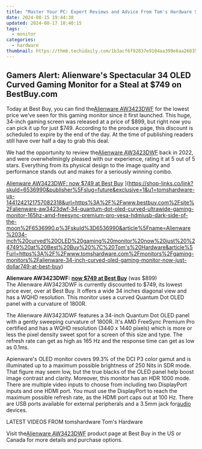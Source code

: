 ```yaml
---
title: "Master Your PC: Expert Reviews and Advice From Tom's Hardware Solutions"
date: 2024-08-15 19:44:38
updated: 2024-08-17 10:40:15
tags:
  - monitor
categories:
  - hardware
thumbnail: https://thmb.techidaily.com/1b3acf6f92837e9104aa399e6aa268354b94b6b827af6bb095b68b19082ca48f.png
---
```


## Gamers Alert: Alienware's Spectacular 34 OLED Curved Gaming Monitor for a Steal at $749 on BestBuy.com

Today at Best Buy, you can find the[Alienware AW3423DWF](https://shop-links.co/link/?exclusive=1&publisher_slug=itechdaily19598&url=https%3A%2F%2Fshop-links.co%2Flink%3FskuId%3D6536990%26publisher%255Fslug%3Dfuture%26exclusive%3D1%26u1%3Dtomshardware-us-8883365551752564198%26url%3Dhttps%253A%252F%252Fwww.bestbuy.com%252Fsite%252Falienware-aw3423dwf-34-quantum-dot-oled-curved-ultrawide-gaming-monitor-165hz-amd-freesync-premium-pro-vesa-hdmiusb-dark-side-of-the-moon%252F6536990.p%253FskuId%253D6536990%26article%255Fname%3DAlienware%252034-inch%2520curved%2520OLED%2520gaming%2520monitor%2520now%2520just%2520%2524749%2520at%2520Best%2520Buy%2520%257C%2520Tom%27s%2520Hardware%26article%255Furl%3Dhttps%253A%252F%252Fwww.tomshardware.com%252Fmonitors%252Fgaming-monitors%252Falienware-34-inch-curved-oled-gaming-monitor-now-just-dollar749-at-best-buy) for the lowest price we've seen for this gaming monitor since it first launched. This huge, 34-inch gaming screen was released at a price of $899, but right now you can pick it up for just $749\. According to the produce page, this discount is scheduled to expire by the end of the day. At the time of publishing readers still have over half a day to grab this deal.

 We had the opportunity to review the[Alienware AW3423DWF](https://tools.techidaily.com) back in 2022, and were overwhelmingly pleased with our experience, rating it at 5 out of 5 stars. Everything from its physical design to the image quality and performance stands out and makes for a seriously winning combo.

[Alienware AW3423DWF: now $749 at Best Buy](https://cdn.mos.cms.futurecdn.net/VucdWwtqNLVcEAE9mLSYYQ-200-100.jpg "Alienware AW3423DWF: now $749 at Best Buy") ](https://shop-links.co/link?skuId=6536990&publisher%5Fslug=future&exclusive=1&u1=tomshardware-us-1441242121757082318&url=https%3A%2F%2Fwww.bestbuy.com%2Fsite%2Falienware-aw3423dwf-34-quantum-dot-oled-curved-ultrawide-gaming-monitor-165hz-amd-freesync-premium-pro-vesa-hdmiusb-dark-side-of-the-moon%2F6536990.p%3FskuId%3D6536990&article%5Fname=Alienware%2034-inch%20curved%20OLED%20gaming%20monitor%20now%20just%20%24749%20at%20Best%20Buy%20%7C%20Tom's%20Hardware&article%5Furl=https%3A%2F%2Fwww.tomshardware.com%2Fmonitors%2Fgaming-monitors%2Falienware-34-inch-curved-oled-gaming-monitor-now-just-dollar749-at-best-buy)

**Alienware AW3423DWF:** [**now $749 at Best Buy**](https://shop-links.co/link/?exclusive=1&publisher_slug=itechdaily19598&url=https%3A%2F%2Fshop-links.co%2Flink%3FskuId%3D6536990%26publisher%255Fslug%3Dfuture%26exclusive%3D1%26u1%3Dtomshardware-us-1399312051051080225%26url%3Dhttps%253A%252F%252Fwww.bestbuy.com%252Fsite%252Falienware-aw3423dwf-34-quantum-dot-oled-curved-ultrawide-gaming-monitor-165hz-amd-freesync-premium-pro-vesa-hdmiusb-dark-side-of-the-moon%252F6536990.p%253FskuId%253D6536990%26article%255Fname%3DAlienware%252034-inch%2520curved%2520OLED%2520gaming%2520monitor%2520now%2520just%2520%2524749%2520at%2520Best%2520Buy%2520%257C%2520Tom%27s%2520Hardware%26article%255Furl%3Dhttps%253A%252F%252Fwww.tomshardware.com%252Fmonitors%252Fgaming-monitors%252Falienware-34-inch-curved-oled-gaming-monitor-now-just-dollar749-at-best-buy) (was $899)  
 The Alienware AW3423DWF is currently discounted to $749, its lowest price ever, over at Best Buy. It offers a wide 34 inches diagonal view and has a WQHD resolution. This monitor uses a curved Quantum Dot OLED panel with a curvature of 1800R.

 The Alienware AW3423DWF features a 34-inch Quantum Dot OLED panel with a gently sweeping curvature of 1800R. It's AMD FreeSync Premium Pro certified and has a WQHD resolution (3440 x 1440 pixels) which is more or less the pixel density sweet spot for a screen of this size and type. The refresh rate can get as high as 165 Hz and the response time can get as low as 0.1ms.

 Apienware's OLED monitor covers 99.3% of the DCI P3 color gamut and is illuminated up to a maximum possible brightness of 250 Nits in SDR mode. That figure may seem low, but the true blacks of the OLED panel help boost image contrast and clarity. Moreover, this monitor has an HDR 1000 mode. There are multiple video inputs to choose from including two DisplayPort inputs and one HDMI port. You must use the DisplayPort to reach the maximum possible refresh rate, as the HDMI port caps out at 100 Hz. There are USB ports available for external peripherals and a 3.5mm jack for[audio](https://tools.techidaily.com) devices.

 LATEST VIDEOS FROM tomshardware Tom's Hardware

 Visit the[Alienware AW3423DWF](https://shop-links.co/link/?exclusive=1&publisher_slug=itechdaily19598&url=https%3A%2F%2Fshop-links.co%2Flink%3FskuId%3D6536990%26publisher%255Fslug%3Dfuture%26exclusive%3D1%26u1%3Dtomshardware-us-8883365551752564198%26url%3Dhttps%253A%252F%252Fwww.bestbuy.com%252Fsite%252Falienware-aw3423dwf-34-quantum-dot-oled-curved-ultrawide-gaming-monitor-165hz-amd-freesync-premium-pro-vesa-hdmiusb-dark-side-of-the-moon%252F6536990.p%253FskuId%253D6536990%26article%255Fname%3DAlienware%252034-inch%2520curved%2520OLED%2520gaming%2520monitor%2520now%2520just%2520%2524749%2520at%2520Best%2520Buy%2520%257C%2520Tom%27s%2520Hardware%26article%255Furl%3Dhttps%253A%252F%252Fwww.tomshardware.com%252Fmonitors%252Fgaming-monitors%252Falienware-34-inch-curved-oled-gaming-monitor-now-just-dollar749-at-best-buy) product page at Best Buy in the US or Canada for more details and purchase options.

<ins class="adsbygoogle"
     style="display:block"
     data-ad-format="autorelaxed"
     data-ad-client="ca-pub-7571918770474297"
     data-ad-slot="1223367746"></ins>



<ins class="adsbygoogle"
     style="display:block"
     data-ad-client="ca-pub-7571918770474297"
     data-ad-slot="8358498916"
     data-ad-format="auto"
     data-full-width-responsive="true"></ins>
